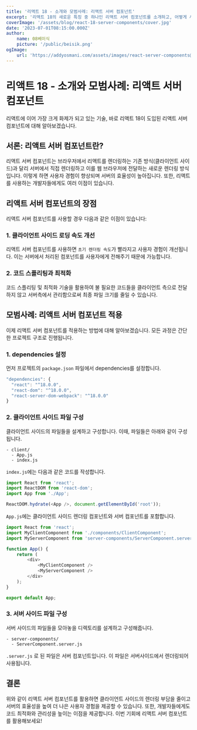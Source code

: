 ```yaml
---
title: '리액트 18 - 소개와 모범사례: 리액트 서버 컴포넌트'
excerpt: '리액트 18의 새로운 특징 중 하나인 리액트 서버 컴포넌트를 소개하고, 어떻게 사용하는지 알아보는 블로그 글입니다. 서버 컴포넌트의 장점과 함께 간단한 프로젝트 구성 예시를 확인해보세요.'
coverImage: '/assets/blog/react-18-server-components/cover.jpg'
date: '2023-07-01T08:15:00.000Z'
author:
    name: 08베이식
    picture: '/public/beisik.png'
ogImage:
    url: 'https://addyosmani.com/assets/images/react-server-components@2x.png'
---
```


# 리액트 18 - 소개와 모범사례: 리액트 서버 컴포넌트

리액트에 이어 가장 크게 화제가 되고 있는 기술, 바로 리액트 18이 도입된 리액트 서버 컴포넌트에 대해 알아보겠습니다.

## 서론: 리액트 서버 컴포넌트란?

리액트 서버 컴포넌트는 브라우저에서 리액트를 렌더링하는 기존 방식(클라이언트 사이드)과 달리 서버에서 직접 렌더링하고 이를 웹 브라우저에 전달하는 새로운 렌더링 방식입니다. 이렇게 하면 사용자 경험이 향상되며 서버의 효율성이 높아집니다. 또한, 리액트를 사용하는 개발자들에게도 여러 이점이 있습니다.

## 리액트 서버 컴포넌트의 장점

리액트 서버 컴포넌트를 사용할 경우 다음과 같은 이점이 있습니다:

### 1. 클라이언트 사이드 로딩 속도 개선

리액트 서버 컴포넌트를 사용하면 `초기 렌더링 속도`가 빨라지고 사용자 경험이 개선됩니다. 이는 서버에서 처리된 컴포넌트를 사용자에게 전해주기 때문에 가능합니다.

### 2. 코드 스플리팅과 최적화

코드 스플리팅 및 최적화 기술을 활용하여 불 필요한 코드들을 클라이언트 측으로 전달하지 않고 서버측에서 관리함으로써 최종 파일 크기를 줄일 수 있습니다.

## 모범사례: 리액트 서버 컴포넌트 적용

이제 리액트 서버 컴포넌트를 적용하는 방법에 대해 알아보겠습니다. 모든 과정은 간단한 프로젝트 구조로 진행됩니다.

### 1. dependencies 설정

먼저 프로젝트의 `package.json` 파일에서 dependencies를 설정합니다.

```javascript
"dependencies": {
  "react": "^18.0.0",
  "react-dom": "^18.0.0",
  "react-server-dom-webpack": "^18.0.0"
}
```

### 2. 클라이언트 사이드 파일 구성

클라이언트 사이드의 파일들을 설계하고 구성합니다. 이때, 파일들은 아래와 같이 구성됩니다.

```
- client/
  - App.js
  - index.js
```

`index.js`에는 다음과 같은 코드를 작성합니다.

```javascript
import React from 'react';
import ReactDOM from 'react-dom';
import App from './App';

ReactDOM.hydrate(<App />, document.getElementById('root'));
```

`App.js`에는 클라이언트 사이드 렌더링 컴포넌트와 서버 컴포넌트를 포함합니다.

```javascript
import React from 'react';
import MyClientComponent from './components/ClientComponent';
import MyServerComponent from 'server-components/ServerComponent.server.js';

function App() {
    return (
        <div>
            <MyClientComponent />
            <MyServerComponent />
        </div>
    );
}

export default App;
```

### 3. 서버 사이드 파일 구성

서버 사이드의 파일들을 모아놓을 디렉토리를 설계하고 구성해줍니다.

```
- server-components/
  - ServerComponent.server.js
```

`.server.js` 로 된 파일은 서버 컴포넌트입니다. 이 파일은 서버사이드에서 렌더링되어 사용됩니다.

## 결론

위와 같이 리액트 서버 컴포넌트를 활용하면 클라이언트 사이드의 렌더링 부담을 줄이고 서버의 효율성을 높여 더 나은 사용자 경험을 제공할 수 있습니다. 또한, 개발자들에게도 코드 최적화와 관리성을 높이는 이점을 제공합니다. 이번 기회에 리액트 서버 컴포넌트를 활용해보세요!
